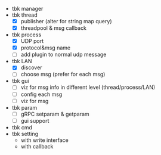 * tbk manager
* tbk thread
    * [x] publisher (alter for string map query)
    * [x] threadpool & msg callback
* tbk process
    * [x] UDP port
    * [x] protocol&msg name
    * [ ] add plugin to normal udp message
* tbk LAN
    * [x] discover
    * [ ] choose msg (prefer for each msg)
* tbk gui
    * [ ] viz for msg info in different level (thread/process/LAN)
    * [ ] config each msg
    * [ ] viz for msg
* tbk param
    * [ ] gRPC setparam & getparam
    * [ ] gui support
* tbk cmd
* tbk setting
    * with write interface
    * with callback
